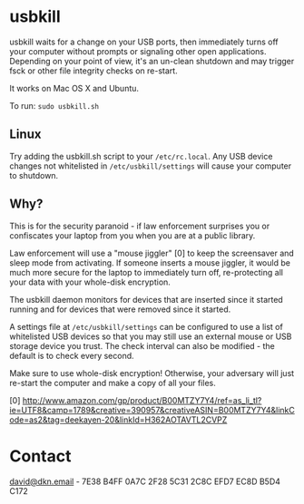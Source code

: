 # usbkill

usbkill waits for a change on your USB ports, then immediately turns off
your computer without prompts or signaling other open applications.
Depending on your point of view, it's an un-clean shutdown and may
trigger fsck or other file integrity checks on re-start.

It works on Mac OS X and Ubuntu.

To run: `sudo usbkill.sh`

## Linux

Try adding the usbkill.sh script to your `/etc/rc.local`. Any USB device
changes not whitelisted in `/etc/usbkill/settings` will cause your
computer to shutdown.

## Why?
This is for the security paranoid - if law enforcement surprises you or
confiscates your laptop from you when you are at a public library.

Law enforcement will use a "mouse jiggler" [0] to keep the screensaver
and sleep mode from activating. If someone inserts a mouse jiggler, it
would be much more secure for the laptop to immediately turn off,
re-protecting all your data with your whole-disk encryption.

The usbkill daemon monitors for devices that are inserted since it
started running and for devices that were removed since it started.

A settings file at `/etc/usbkill/settings` can be configured to use a
list of whitelisted USB devices so that you may still use an external
mouse or USB storage device you trust. The check interval can also be
modified - the default is to check every second.

Make sure to use whole-disk encryption! Otherwise, your adversary will
just re-start the computer and make a copy of all your files.

[0] http://www.amazon.com/gp/product/B00MTZY7Y4/ref=as_li_tl?ie=UTF8&camp=1789&creative=390957&creativeASIN=B00MTZY7Y4&linkCode=as2&tag=deekayen-20&linkId=H362AOTAVTL2CVPZ

# Contact
david@dkn.email - 7E38 B4FF 0A7C 2F28 5C31  2C8C EFD7 EC8D B5D4 C172
